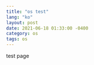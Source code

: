 ```yaml
---
title: "os test"
lang: "ko"
layout: post
date: 2021-06-18 01:33:00 -0400
category: os
tags: os
---
```


test page
